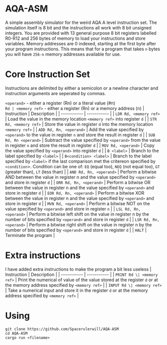 # AQA-ASM
A simple assembly simulator for the weird AQA A level instruction set. The simulation itself is 8 bit and the instructions all work with 8 bit unsigned integers. You are provided with 13 general purpose 8 bit registers labelled R0-R12 and 256 bytes of memory to load your instructions and store variables. Memory addresses are 0 indexed, starting at the first byte after your program instructions. This means that for a program that takes `n` bytes you will have `256-n` memory addresses available for use.
# Core Instruction Set
Instructions are delimited by either a semicolon or a newline character and instruction arguments are seperated by commas.

`<operand>` - either a register (Rn) or a literal value (#n)    
`Rd | <memory ref>` - either a register (Rn) or a memory address (n)
| Instruction | Description |
| ----------- | ----------- |
| `LDR Rd, <memory ref>`  | Load the value in the memory location `<memory ref>` into register `d` |
| `STR Rd, <memory ref>` | Store the value in register `d` into the memory location `<memory ref>` |
| `ADD Rd, Rn, <operand>` | Add the value specified by `<operand>` to the value in register `n` and store the result in register `d` |
| `SUB Rd, Rn <operand>` | Subtract the value specified by `<operand>` from the value in register `n` and store the result in register `d` |
| `MOV Rd, <operand>` | Copy the value specified by `<operand>` into register `d` |
| `B <label>` | Branch to the label specified by `<label>` |
| `B<condition> <label>` | Branch to the label specified by `<label>` if the last comparison met the critereon specified by `<condition`>. Condition can be one of: `EQ` (equal too), `NEQ` (not equal too), `GT` (greater than), `LT` (less than) |
| `AND Rd, Rn, <operand>` | Perform a bitwise AND between the value in register n and the value specified by `<operand>` and store in register `d` |
| `ORR Rd, Rn, <operand>` | Perform a bitwise OR between the value in register n and the value specified by `<operand>` and store in register `d` |
| `EOR Rd, Rn, <operand>` | Perform a bitwise XOR between the value in register n and the value specified by `<operand>` and store in register `d` |
| `MVN Rd, <operand>` | Perform a bitwise NOT on the value specified by `<operand>` and store in register `n` |
| `LSL Rd, Rn, <operand>` | Perform a bitwise left shift on the value in register n by the number of bits specified by `<operand>` and store in register `d` |
| `LSR Rd, Rn, <operand>` | Perform a bitwise right shift on the value in register n by the number of bits specified by `<operand>` and store in register `d` |
| `HALT` | Terminate the program |
# Extra instructions
I have added extra instructions to make the program a bit less useless
| Instruction | Description |
| ----------- | ----------- |
| `PRINT Rd \| <memory ref>` | Print the numerical of value of the value stored at the register `d` or at the memory address specified by `<memory ref>` |
| `INPUT Rd \| <memory ref>` | Take a numerical input and store it in the register `d` or at the memory address specified by `<memory ref>` |
# Using
```
git clone https://github.com/Spacerulerwill/AQA-ASM
cd AQA-ASM
cargo run <filename>
```